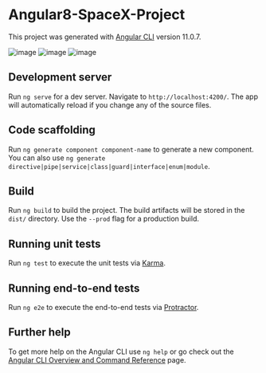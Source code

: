 # Angular8-SpaceX-Project

This project was generated with [Angular CLI](https://github.com/angular/angular-cli) version 11.0.7.

![image](https://user-images.githubusercontent.com/23061771/105714704-b3907080-5f42-11eb-94f3-152460e57e42.png)
![image](https://user-images.githubusercontent.com/23061771/105715732-f737aa00-5f43-11eb-853a-267d44dbdaf5.png)
![image](https://user-images.githubusercontent.com/23061771/105715592-cce5ec80-5f43-11eb-931a-6e67df1b0b4b.png)

## Development server

Run `ng serve` for a dev server. Navigate to `http://localhost:4200/`. The app will automatically reload if you change any of the source files.

## Code scaffolding

Run `ng generate component component-name` to generate a new component. You can also use `ng generate directive|pipe|service|class|guard|interface|enum|module`.

## Build

Run `ng build` to build the project. The build artifacts will be stored in the `dist/` directory. Use the `--prod` flag for a production build.

## Running unit tests

Run `ng test` to execute the unit tests via [Karma](https://karma-runner.github.io).

## Running end-to-end tests

Run `ng e2e` to execute the end-to-end tests via [Protractor](http://www.protractortest.org/).

## Further help

To get more help on the Angular CLI use `ng help` or go check out the [Angular CLI Overview and Command Reference](https://angular.io/cli) page.
